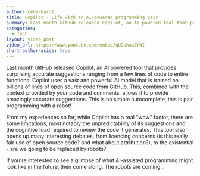 ```yaml
---
author: ceberhardt
title: Copilot - Life with an AI-powered programming pair
summary: Last month GitHub released Copilot, an AI powered tool that provides surprising accurate suggestions ranging from a few lines of code to entire functions. Copilot uses a vast and powerful AI model that is trained on billions of lines of open source code from GitHub. This, combined with the context provided by your code and comments, allows it to provide amazingly accurate suggestions. This is no simple autocomplete, this is pair programming with a robot!
categories:
  - Tech
layout: video_post
video_url: https://www.youtube.com/embed/qUQakuaZrWI
short-author-aside: true
---
```


Last month GitHub released Copilot, an AI powered tool that provides surprising accurate suggestions ranging from a few lines of code to entire functions. Copilot uses a vast and powerful AI model that is trained on billions of lines of open source code from GitHub. This, combined with the context provided by your code and comments, allows it to provide amazingly accurate suggestions. This is no simple autocomplete, this is pair programming with a robot!

From my experiences so far, while Copilot has a real "wow" factor, there are some limitations, most notably the unpredictability of its suggestions and the cognitive load required to review the code it generates. This tool also opens up many interesting debates, from licencing concerns (is this really fair use of open source code? and what about attribution?), to the existential - are we going to be replaced by robots?

If you're interested to see a glimpse of what AI-assisted programming might look like in the future, then come along. The robots are coming...